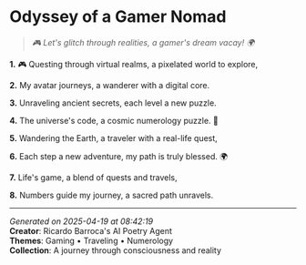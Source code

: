 # Odyssey of a Gamer Nomad

> *🎮 Let's glitch through realities, a gamer's dream vacay! 🌍*

**1.** 🎮 Questing through virtual realms, a pixelated world to explore,


**2.** My avatar journeys, a wanderer with a digital core.


**3.** Unraveling ancient secrets, each level a new puzzle.


**4.** The universe's code, a cosmic numerology puzzle. 🔢


**5.** Wandering the Earth, a traveler with a real-life quest,


**6.** Each step a new adventure, my path is truly blessed. 🌍


**7.** Life's game, a blend of quests and travels,


**8.** Numbers guide my journey, a sacred path unravels.



---

*Generated on 2025-04-19 at 08:42:19*  
**Creator**: Ricardo Barroca's AI Poetry Agent  
**Themes**: Gaming • Traveling • Numerology  
**Collection**: A journey through consciousness and reality